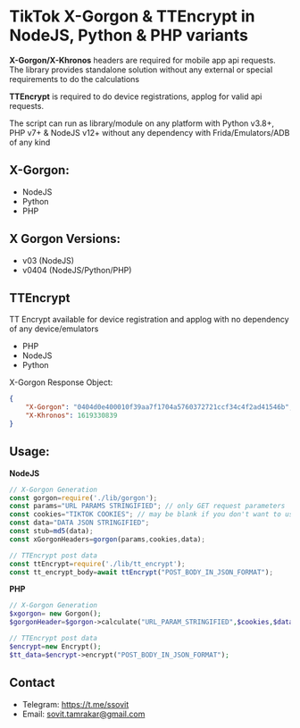 # TikTok X-Gorgon & TTEncrypt in NodeJS, Python & PHP variants

**X-Gorgon/X-Khronos** headers are required for mobile app api requests. The library provides standalone solution without any external or special requirements to do the calculations

**TTEncrypt** is required to do device registrations, applog for valid api requests.

The script can run as library/module on any platform with Python v3.8+, PHP v7+ & NodeJS v12+ without any dependency with Frida/Emulators/ADB of any kind

## X-Gorgon:
- NodeJS
- Python
- PHP

## X Gorgon Versions:
- v03 (NodeJS)
- v0404 (NodeJS/Python/PHP)

## TTEncrypt
TT Encrypt available for device registration and applog with no dependency of any device/emulators
- PHP
- NodeJS
- Python


X-Gorgon Response Object:
```json
{
    "X-Gorgon": "0404d0e400010f39aa7f1704a5760372721ccf34c4f2ad41546b",
    "X-Khronos": 1619330839
}
```

## Usage:
**NodeJS**
```javascript
// X-Gorgon Generation
const gorgon=require('./lib/gorgon');
const params="URL PARAMS STRINGIFIED"; // only GET request parameters
const cookies="TIKTOK COOKIES"; // may be blank if you don't want to use session
const data="DATA JSON STRINGIFIED";
const stub=md5(data);
const xGorgonHeaders=gorgon(params,cookies,data);

// TTEncrypt post data
const ttEncrypt=require('./lib/tt_encrypt');
const tt_encrypt_body=await ttEncrypt("POST_BODY_IN_JSON_FORMAT");
```
**PHP**
```php
// X-Gorgon Generation
$xgorgon= new Gorgon();
$gorgonHeader=$gorgon->calculate("URL_PARAM_STRINGIFIED",$cookies,$data);

// TTEncrypt post data
$encrypt=new Encrypt();
$tt_data=$encrypt->encrypt("POST_BODY_IN_JSON_FORMAT");
```



## Contact
- Telegram: https://t.me/ssovit
- Email: sovit.tamrakar@gmail.com
